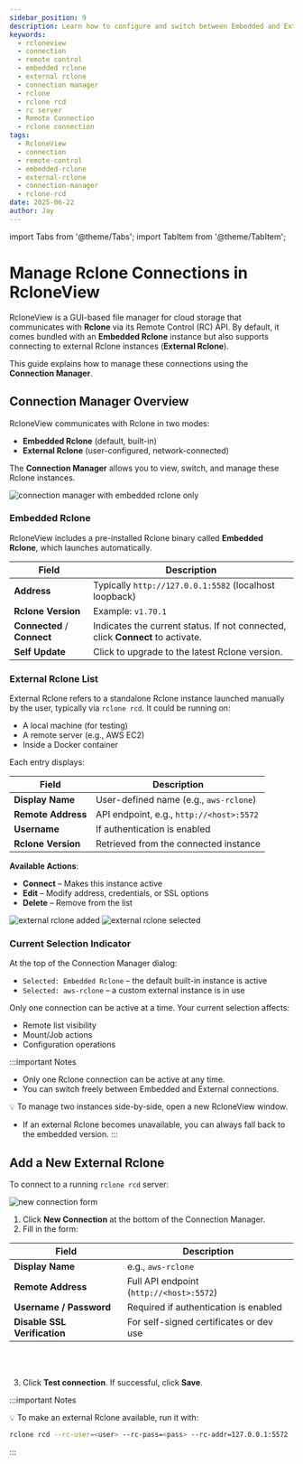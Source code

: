 ```yaml
---
sidebar_position: 9
description: Learn how to configure and switch between Embedded and External Rclone instances using the RcloneView Connection Manager.
keywords:
  - rcloneview
  - connection
  - remote control
  - embedded rclone
  - external rclone
  - connection manager
  - rclone
  - rclone rcd
  - rc server
  - Remote Connection
  - rclone connection
tags:
  - RcloneView
  - connection
  - remote-control
  - embedded-rclone
  - external-rclone
  - connection-manager
  - rclone-rcd
date: 2025-06-22
author: Jay
---
```

import Tabs from '@theme/Tabs';
import TabItem from '@theme/TabItem';

# Manage Rclone Connections in RcloneView

RcloneView is a GUI-based file manager for cloud storage that communicates with **Rclone** via its Remote Control (RC) API. By default, it comes bundled with an **Embedded Rclone** instance but also supports connecting to external Rclone instances (**External Rclone**).

This guide explains how to manage these connections using the **Connection Manager**.

## Connection Manager Overview

RcloneView communicates with Rclone in two modes:

- **Embedded Rclone** (default, built-in)
- **External Rclone** (user-configured, network-connected)

The **Connection Manager** allows you to view, switch, and manage these Rclone instances.

<img src="/support/images/en/howto/rcloneview-basic/connection-manager-with-embedded-rclone-only.png" alt="connection manager with embedded rclone only" class="img-medium img-center" />

### Embedded Rclone

RcloneView includes a pre-installed Rclone binary called **Embedded Rclone**, which launches automatically.

| Field                       | Description                                                                    |
| --------------------------- | ------------------------------------------------------------------------------ |
| **Address**                 | Typically `http://127.0.0.1:5582` (localhost loopback)                         |
| **Rclone Version**          | Example: `v1.70.1`                                                             |
| **Connected** / **Connect** | Indicates the current status. If not connected, click **Connect** to activate. |
| **Self Update**             | Click to upgrade to the latest Rclone version.                                 |

### External Rclone List

External Rclone refers to a standalone Rclone instance launched manually by the user, typically via `rclone rcd`. It could be running on:

- A local machine (for testing)
- A remote server (e.g., AWS EC2)
- Inside a Docker container

Each entry displays:

| Field | Description |
|-------|-------------|
| **Display Name** | User-defined name (e.g., `aws-rclone`) |
| **Remote Address** | API endpoint, e.g., `http://<host>:5572` |
| **Username** | If authentication is enabled |
| **Rclone Version** | Retrieved from the connected instance |

**Available Actions**:
- **Connect** – Makes this instance active
- **Edit** – Modify address, credentials, or SSL options
- **Delete** – Remove from the list

<div class="img-grid-2">
<img src="/support/images/en/howto/rcloneview-basic/external-rclone-added.png" alt="external rclone added" class="img-medium img-center" />
<img src="/support/images/en/howto/rcloneview-basic/external-rclone-selected.png" alt="external rclone selected" class="img-medium img-center" />
</div>

### Current Selection Indicator

At the top of the Connection Manager dialog:

- `Selected: Embedded Rclone` – the default built-in instance is active  
- `Selected: aws-rclone` – a custom external instance is in use

Only one connection can be active at a time. Your current selection affects:

- Remote list visibility  
- Mount/Job actions  
- Configuration operations

:::important Notes
- Only one Rclone connection can be active at any time.  
- You can switch freely between Embedded and External connections.  

💡 To manage two instances side-by-side, open a new RcloneView window.

- If an external Rclone becomes unavailable, you can always fall back to the embedded version.
:::

## Add a New External Rclone

To connect to a running `rclone rcd` server:

<img src="/support/images/en/howto/rcloneview-basic/new-connection-form.png" alt="new connection form" class="img-medium img-center" />

1. Click **New Connection** at the bottom of the Connection Manager.
2. Fill in the form:

| Field | Description |
|-------|-------------|
| **Display Name** | e.g., `aws-rclone` |
| **Remote Address** | Full API endpoint (`http://<host>:5572`) |
| **Username / Password** | Required if authentication is enabled |
| **Disable SSL Verification** | For self-signed certificates or dev use |
<br />
<br />

3. Click **Test connection**. If successful, click **Save**.

:::important Notes

💡 To make an external Rclone available, run it with:

```bash
rclone rcd --rc-user=<user> --rc-pass=<pass> --rc-addr=127.0.0.1:5572
```

:::
